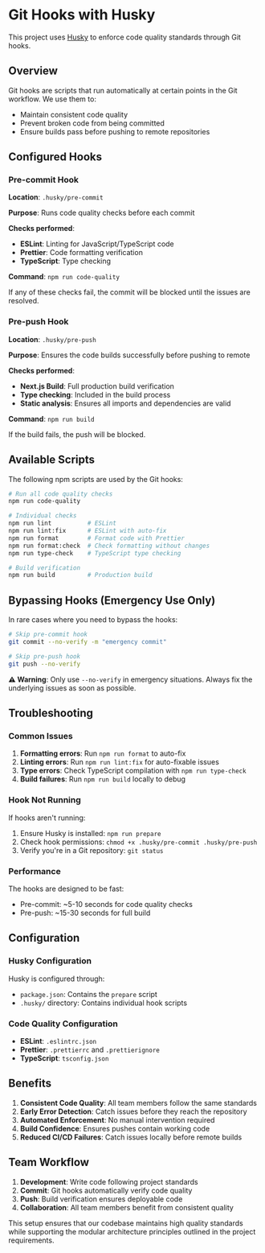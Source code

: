 # Git Hooks with Husky

This project uses [Husky](https://typicode.github.io/husky/) to enforce code quality standards through Git hooks.

## Overview

Git hooks are scripts that run automatically at certain points in the Git workflow. We use them to:

- Maintain consistent code quality
- Prevent broken code from being committed
- Ensure builds pass before pushing to remote repositories

## Configured Hooks

### Pre-commit Hook

**Location**: `.husky/pre-commit`

**Purpose**: Runs code quality checks before each commit

**Checks performed**:

- **ESLint**: Linting for JavaScript/TypeScript code
- **Prettier**: Code formatting verification
- **TypeScript**: Type checking

**Command**: `npm run code-quality`

If any of these checks fail, the commit will be blocked until the issues are resolved.

### Pre-push Hook

**Location**: `.husky/pre-push`

**Purpose**: Ensures the code builds successfully before pushing to remote

**Checks performed**:

- **Next.js Build**: Full production build verification
- **Type checking**: Included in the build process
- **Static analysis**: Ensures all imports and dependencies are valid

**Command**: `npm run build`

If the build fails, the push will be blocked.

## Available Scripts

The following npm scripts are used by the Git hooks:

```bash
# Run all code quality checks
npm run code-quality

# Individual checks
npm run lint          # ESLint
npm run lint:fix      # ESLint with auto-fix
npm run format        # Format code with Prettier
npm run format:check  # Check formatting without changes
npm run type-check    # TypeScript type checking

# Build verification
npm run build         # Production build
```

## Bypassing Hooks (Emergency Use Only)

In rare cases where you need to bypass the hooks:

```bash
# Skip pre-commit hook
git commit --no-verify -m "emergency commit"

# Skip pre-push hook
git push --no-verify
```

**⚠️ Warning**: Only use `--no-verify` in emergency situations. Always fix the underlying issues as soon as possible.

## Troubleshooting

### Common Issues

1. **Formatting errors**: Run `npm run format` to auto-fix
2. **Linting errors**: Run `npm run lint:fix` for auto-fixable issues
3. **Type errors**: Check TypeScript compilation with `npm run type-check`
4. **Build failures**: Run `npm run build` locally to debug

### Hook Not Running

If hooks aren't running:

1. Ensure Husky is installed: `npm run prepare`
2. Check hook permissions: `chmod +x .husky/pre-commit .husky/pre-push`
3. Verify you're in a Git repository: `git status`

### Performance

The hooks are designed to be fast:

- Pre-commit: ~5-10 seconds for code quality checks
- Pre-push: ~15-30 seconds for full build

## Configuration

### Husky Configuration

Husky is configured through:

- `package.json`: Contains the `prepare` script
- `.husky/` directory: Contains individual hook scripts

### Code Quality Configuration

- **ESLint**: `.eslintrc.json`
- **Prettier**: `.prettierrc` and `.prettierignore`
- **TypeScript**: `tsconfig.json`

## Benefits

1. **Consistent Code Quality**: All team members follow the same standards
2. **Early Error Detection**: Catch issues before they reach the repository
3. **Automated Enforcement**: No manual intervention required
4. **Build Confidence**: Ensures pushes contain working code
5. **Reduced CI/CD Failures**: Catch issues locally before remote builds

## Team Workflow

1. **Development**: Write code following project standards
2. **Commit**: Git hooks automatically verify code quality
3. **Push**: Build verification ensures deployable code
4. **Collaboration**: All team members benefit from consistent quality

This setup ensures that our codebase maintains high quality standards while supporting the modular architecture principles outlined in the project requirements.
